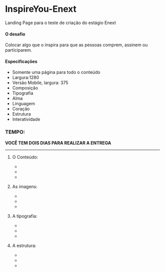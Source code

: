 # InspireYou-Enext
Landing Page para o teste de criação do estágio Enext

#### O desafio

Colocar algo que o inspira para que as pessoas comprem, assinem ou participarem.

#### Especificações

* Somente uma página para todo o conteúdo
* Largura:1280
* Versão Mobile, largura: 375
* Composição
* Tipografia
* Alma
* Linguagem
* Coração
* Estrutura
* Interatividade

### TEMPO:

**VOCÊ TEM DOIS DIAS PARA REALIZAR A ENTREGA**

--------------------------------------

1. O Conteúdo:
    
    *
    *
    *

2. As imagens:

    *
    *
    *

3. A tipografia:

    *
    *
    *

4. A estrutura:

    *
    *
    *